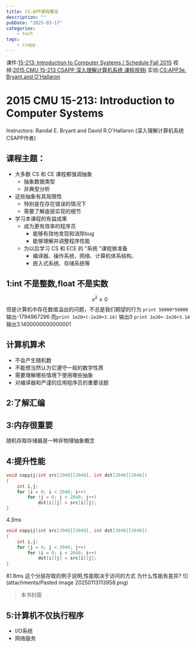 ```yaml
---
title: CS:APP课程概览
description: ""
pubDate: "2025-03-17"
categories:
    - tech
tags:
    - csapp
---
```



课件:[15-213: Introduction to Computer Systems / Schedule Fall 2015](https://www.cs.cmu.edu/afs/cs/academic/class/15213-f15/www/schedule.html)
视频:[2015 CMU 15-213 CSAPP 深入理解计算机系统 课程视频i](https://www.bilibili.com/video/BV1iW411d7hd)
实验:[CS:APP3e, Bryant and O'Hallaron](https://csapp.cs.cmu.edu/3e/labs.html)
# 2015 CMU 15-213: Introduction to Computer Systems
Instructors: Randal E. Bryant and David R.O'Hallaron
(深入理解计算机系统 CSAPP作者)
## 课程主题：
- 大多数 CS 和 CE 课程都强调抽象
	- 抽象数据类型
	- 非典型分析
 - 这些抽象有其局限性
	- 特别是在存在错误的情况下
	- 需要了解底层实现的细节
- 学习本课程的有益成果
	- 成为更有效率的程序员
		- 能够有效地发现和消除bug
		- 能够理解并调整程序性能
	- 为以后学习 CS 和 ECE 的 "系统 "课程做准备
		- 编译器、操作系统、网络、计算机体系结构、
		- 嵌入式系统、存储系统等

## 1:int 不是整数,float 不是实数
$$ x^2\ge0 $$
但是计算机中存在数值溢出的问题，不总是我们期望的行为
`print 50000*50000`
输出-1794967296
而`print 1e20+(-1e20+3.14)`
输出0
`print 1e20+-1e20+3.14`
输出3.1400000000000001

## 计算机算术
- 不会产生随机数
- 不能想当然认为它遵守一般的数学性质
- 需要理解哪些情境下使用哪些抽象
- 对编译器和严谨的应用程序员的重要话题

## 2:了解汇编

## 3:内存很重要
随机存取存储器是一种非物理抽象概念

## 4:提升性能
``` C
void copyij(int src[2048][2048], int dst[2048][2048]) 
{ 
	int i,j; 
	for (i = 0; i < 2048; i++) 
		for (j = 0; j < 2048; j++) 
			dst[i][j] = src[i][j]; 
}
```
4.3ms
``` C
void copyij(int src[2048][2048], int dst[2048][2048]) 
{ 
	int i,j; 
	for (j = 0; j < 2048; j++) 
		for (i = 0; i < 2048; i++) 
			dst[i][j] = src[i][j]; 
}
```
81.8ms
这个分层存取的例子说明,性能取决于访问的方式
为什么性能有差异?
![](attachments/Pasted image 20250113113958.png)
> 本书封面

## 5:计算机不仅执行程序
- I/O系统
- 网络服务